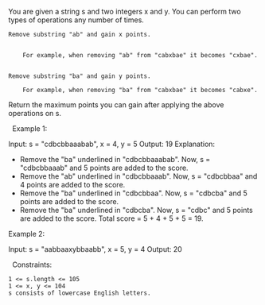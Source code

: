 You are given a string s and two integers x and y. You can perform two types of operations any number of times.


	Remove substring "ab" and gain x points.

	
		For example, when removing "ab" from "cabxbae" it becomes "cxbae".
	
	
	Remove substring "ba" and gain y points.
	
		For example, when removing "ba" from "cabxbae" it becomes "cabxe".
	
	


Return the maximum points you can gain after applying the above operations on s.

 
Example 1:

Input: s = "cdbcbbaaabab", x = 4, y = 5
Output: 19
Explanation:
- Remove the "ba" underlined in "cdbcbbaaabab". Now, s = "cdbcbbaaab" and 5 points are added to the score.
- Remove the "ab" underlined in "cdbcbbaaab". Now, s = "cdbcbbaa" and 4 points are added to the score.
- Remove the "ba" underlined in "cdbcbbaa". Now, s = "cdbcba" and 5 points are added to the score.
- Remove the "ba" underlined in "cdbcba". Now, s = "cdbc" and 5 points are added to the score.
Total score = 5 + 4 + 5 + 5 = 19.

Example 2:

Input: s = "aabbaaxybbaabb", x = 5, y = 4
Output: 20


 
Constraints:


	1 <= s.length <= 105
	1 <= x, y <= 104
	s consists of lowercase English letters.

